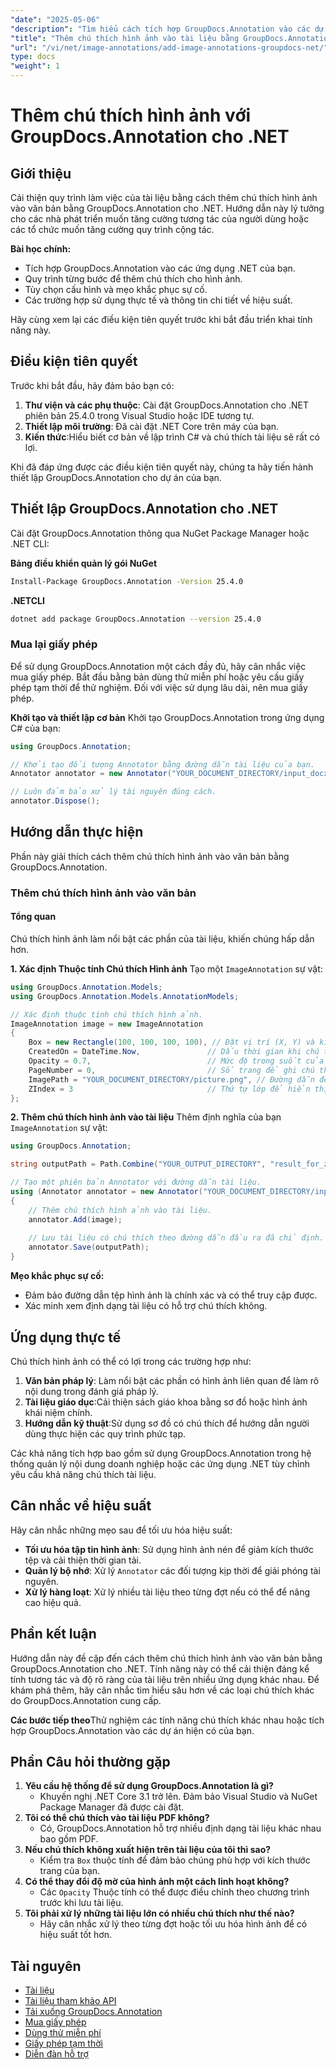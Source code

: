 ```yaml
---
"date": "2025-05-06"
"description": "Tìm hiểu cách tích hợp GroupDocs.Annotation vào các dự án .NET của bạn để cải thiện tài liệu bằng chú thích hình ảnh. Cải thiện sự tương tác của người dùng và hợp lý hóa sự cộng tác."
"title": "Thêm chú thích hình ảnh vào tài liệu bằng GroupDocs.Annotation cho .NET"
"url": "/vi/net/image-annotations/add-image-annotations-groupdocs-net/"
type: docs
"weight": 1
---
```


# Thêm chú thích hình ảnh với GroupDocs.Annotation cho .NET

## Giới thiệu

Cải thiện quy trình làm việc của tài liệu bằng cách thêm chú thích hình ảnh vào văn bản bằng GroupDocs.Annotation cho .NET. Hướng dẫn này lý tưởng cho các nhà phát triển muốn tăng cường tương tác của người dùng hoặc các tổ chức muốn tăng cường quy trình cộng tác.

**Bài học chính:**
- Tích hợp GroupDocs.Annotation vào các ứng dụng .NET của bạn.
- Quy trình từng bước để thêm chú thích cho hình ảnh.
- Tùy chọn cấu hình và mẹo khắc phục sự cố.
- Các trường hợp sử dụng thực tế và thông tin chi tiết về hiệu suất.

Hãy cùng xem lại các điều kiện tiên quyết trước khi bắt đầu triển khai tính năng này.

## Điều kiện tiên quyết
Trước khi bắt đầu, hãy đảm bảo bạn có:

1. **Thư viện và các phụ thuộc**: Cài đặt GroupDocs.Annotation cho .NET phiên bản 25.4.0 trong Visual Studio hoặc IDE tương tự.
2. **Thiết lập môi trường**: Đã cài đặt .NET Core trên máy của bạn.
3. **Kiến thức**:Hiểu biết cơ bản về lập trình C# và chú thích tài liệu sẽ rất có lợi.

Khi đã đáp ứng được các điều kiện tiên quyết này, chúng ta hãy tiến hành thiết lập GroupDocs.Annotation cho dự án của bạn.

## Thiết lập GroupDocs.Annotation cho .NET
Cài đặt GroupDocs.Annotation thông qua NuGet Package Manager hoặc .NET CLI:

**Bảng điều khiển quản lý gói NuGet**
```bash
Install-Package GroupDocs.Annotation -Version 25.4.0
```

**.NETCLI**
```bash
dotnet add package GroupDocs.Annotation --version 25.4.0
```

### Mua lại giấy phép
Để sử dụng GroupDocs.Annotation một cách đầy đủ, hãy cân nhắc việc mua giấy phép. Bắt đầu bằng bản dùng thử miễn phí hoặc yêu cầu giấy phép tạm thời để thử nghiệm. Đối với việc sử dụng lâu dài, nên mua giấy phép.

**Khởi tạo và thiết lập cơ bản**
Khởi tạo GroupDocs.Annotation trong ứng dụng C# của bạn:

```csharp
using GroupDocs.Annotation;

// Khởi tạo đối tượng Annotator bằng đường dẫn tài liệu của bạn.
Annotator annotator = new Annotator("YOUR_DOCUMENT_DIRECTORY/input_docx.docx");

// Luôn đảm bảo xử lý tài nguyên đúng cách.
annotator.Dispose();
```

## Hướng dẫn thực hiện
Phần này giải thích cách thêm chú thích hình ảnh vào văn bản bằng GroupDocs.Annotation.

### Thêm chú thích hình ảnh vào văn bản
#### Tổng quan
Chú thích hình ảnh làm nổi bật các phần của tài liệu, khiến chúng hấp dẫn hơn.

**1. Xác định Thuộc tính Chú thích Hình ảnh**
Tạo một `ImageAnnotation` sự vật:

```csharp
using GroupDocs.Annotation.Models;
using GroupDocs.Annotation.Models.AnnotationModels;

// Xác định thuộc tính chú thích hình ảnh.
ImageAnnotation image = new ImageAnnotation
{
    Box = new Rectangle(100, 100, 100, 100), // Đặt vị trí (X, Y) và kích thước (Chiều rộng, Chiều cao).
    CreatedOn = DateTime.Now,               // Dấu thời gian khi chú thích được tạo.
    Opacity = 0.7,                          // Mức độ trong suốt của hình ảnh.
    PageNumber = 0,                         // Số trang để ghi chú thích.
    ImagePath = "YOUR_DOCUMENT_DIRECTORY/picture.png", // Đường dẫn đến tệp hình ảnh được sử dụng để chú thích.
    ZIndex = 3                              // Thứ tự lớp để hiển thị chú thích.
};
```

**2. Thêm chú thích hình ảnh vào tài liệu**
Thêm định nghĩa của bạn `ImageAnnotation` sự vật:

```csharp
using GroupDocs.Annotation;

string outputPath = Path.Combine("YOUR_OUTPUT_DIRECTORY", "result_for_zIndex.docx");

// Tạo một phiên bản Annotator với đường dẫn tài liệu.
using (Annotator annotator = new Annotator("YOUR_DOCUMENT_DIRECTORY/input_docx.docx"))
{
    // Thêm chú thích hình ảnh vào tài liệu.
    annotator.Add(image);
    
    // Lưu tài liệu có chú thích theo đường dẫn đầu ra đã chỉ định.
    annotator.Save(outputPath);
}
```

**Mẹo khắc phục sự cố:**
- Đảm bảo đường dẫn tệp hình ảnh là chính xác và có thể truy cập được.
- Xác minh xem định dạng tài liệu có hỗ trợ chú thích không.

## Ứng dụng thực tế
Chú thích hình ảnh có thể có lợi trong các trường hợp như:

1. **Văn bản pháp lý**: Làm nổi bật các phần có hình ảnh liên quan để làm rõ nội dung trong đánh giá pháp lý.
2. **Tài liệu giáo dục**:Cải thiện sách giáo khoa bằng sơ đồ hoặc hình ảnh khái niệm chính.
3. **Hướng dẫn kỹ thuật**:Sử dụng sơ đồ có chú thích để hướng dẫn người dùng thực hiện các quy trình phức tạp.

Các khả năng tích hợp bao gồm sử dụng GroupDocs.Annotation trong hệ thống quản lý nội dung doanh nghiệp hoặc các ứng dụng .NET tùy chỉnh yêu cầu khả năng chú thích tài liệu.

## Cân nhắc về hiệu suất
Hãy cân nhắc những mẹo sau để tối ưu hóa hiệu suất:
- **Tối ưu hóa tập tin hình ảnh**: Sử dụng hình ảnh nén để giảm kích thước tệp và cải thiện thời gian tải.
- **Quản lý bộ nhớ**: Xử lý `Annotator` các đối tượng kịp thời để giải phóng tài nguyên.
- **Xử lý hàng loạt**: Xử lý nhiều tài liệu theo từng đợt nếu có thể để nâng cao hiệu quả.

## Phần kết luận
Hướng dẫn này đề cập đến cách thêm chú thích hình ảnh vào văn bản bằng GroupDocs.Annotation cho .NET. Tính năng này có thể cải thiện đáng kể tính tương tác và độ rõ ràng của tài liệu trên nhiều ứng dụng khác nhau. Để khám phá thêm, hãy cân nhắc tìm hiểu sâu hơn về các loại chú thích khác do GroupDocs.Annotation cung cấp.

**Các bước tiếp theo**Thử nghiệm các tính năng chú thích khác nhau hoặc tích hợp GroupDocs.Annotation vào các dự án hiện có của bạn.

## Phần Câu hỏi thường gặp
1. **Yêu cầu hệ thống để sử dụng GroupDocs.Annotation là gì?**
   - Khuyến nghị .NET Core 3.1 trở lên. Đảm bảo Visual Studio và NuGet Package Manager đã được cài đặt.
2. **Tôi có thể chú thích vào tài liệu PDF không?**
   - Có, GroupDocs.Annotation hỗ trợ nhiều định dạng tài liệu khác nhau bao gồm PDF.
3. **Nếu chú thích không xuất hiện trên tài liệu của tôi thì sao?**
   - Kiểm tra `Box` thuộc tính để đảm bảo chúng phù hợp với kích thước trang của bạn.
4. **Có thể thay đổi độ mờ của hình ảnh một cách linh hoạt không?**
   - Các `Opacity` Thuộc tính có thể được điều chỉnh theo chương trình trước khi lưu tài liệu.
5. **Tôi phải xử lý những tài liệu lớn có nhiều chú thích như thế nào?**
   - Hãy cân nhắc xử lý theo từng đợt hoặc tối ưu hóa hình ảnh để có hiệu suất tốt hơn.

## Tài nguyên
- [Tài liệu](https://docs.groupdocs.com/annotation/net/)
- [Tài liệu tham khảo API](https://reference.groupdocs.com/annotation/net/)
- [Tải xuống GroupDocs.Annotation](https://releases.groupdocs.com/annotation/net/)
- [Mua giấy phép](https://purchase.groupdocs.com/buy)
- [Dùng thử miễn phí](https://releases.groupdocs.com/annotation/net/)
- [Giấy phép tạm thời](https://purchase.groupdocs.com/temporary-license/)
- [Diễn đàn hỗ trợ](https://forum.groupdocs.com/c/annotation/)